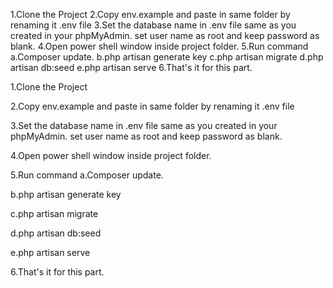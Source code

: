 1.Clone the Project
2.Copy env.example and paste in same folder by renaming it .env file
3.Set the database name in .env file same as you created in your phpMyAdmin. set user name as root and keep password as blank.
4.Open power shell window inside project folder.
5.Run command a.Composer update.
b.php artisan generate key
c.php artisan migrate
d.php artisan db:seed
e.php artisan serve
6.That's it for this part.

<p> 1.Clone the Project </p>
<p> 2.Copy env.example and paste in same folder by renaming it .env file </p>
<p> 3.Set the database name in .env file same as you created in your phpMyAdmin. set user name as root and keep password as blank. </p>
<p> 4.Open power shell window inside project folder. </p>
<p> 5.Run command a.Composer update. </p>
<p> b.php artisan generate key </p>
<p> c.php artisan migrate </p>
<p> d.php artisan db:seed </p>
<p> e.php artisan serve </p>
<p> 6.That's it for this part. </p>